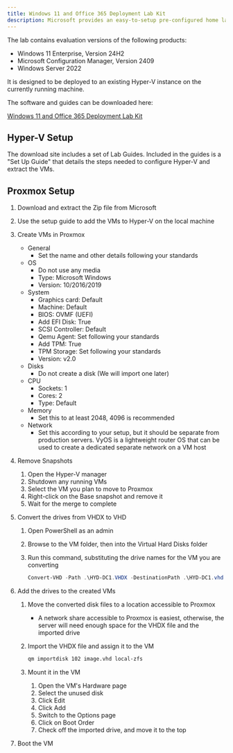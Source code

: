 ```yaml
---
title: Windows 11 and Office 365 Deployment Lab Kit
description: Microsoft provides an easy-to-setup pre-configured home lab with several VMs
---
```



The lab contains evaluation versions of the following products:  

- Windows 11 Enterprise, Version 24H2
- Microsoft Configuration Manager, Version 2409
- Windows Server 2022

It is designed to be deployed to an existing Hyper-V instance on the currently running machine.

The software and guides can be downloaded here:

[Windows 11 and Office 365 Deployment Lab Kit](https://www.microsoft.com/en-us/evalcenter/evaluate-lab-kit)

## Hyper-V Setup

The download site includes a set of Lab Guides. Included in the guides is a "Set Up Guide" that details the steps needed to configure Hyper-V and extract the VMs.

## Proxmox Setup



1. Download and extract the Zip file from Microsoft
1. Use the setup guide to add the VMs to Hyper-V on the local machine
1. Create VMs in Proxmox
   - General
     - Set the name and other details following your standards
   - OS
     - Do not use any media
     - Type: Microsoft Windows
     - Version: 10/2016/2019
   - System
     - Graphics card: Default
     - Machine: Default
     - BIOS: OVMF (UEFI)
     - Add EFI Disk: True
     - SCSI Controller: Default
     - Qemu Agent: Set following your standards
     - Add TPM: True
     - TPM Storage: Set following your standards
     - Version: v2.0
   - Disks
     - Do not create a disk (We will import one later)
   - CPU
     - Sockets: 1
     - Cores: 2
     - Type: Default
   - Memory
     - Set this to at least 2048, 4096 is recommended
   - Network
     - Set this according to your setup, but it should be separate from production servers. VyOS is a lightweight router OS that can be used to create a dedicated separate network on a VM host
1. Remove Snapshots
   1. Open the Hyper-V manager
   2. Shutdown any running VMs
   3. Select the VM you plan to move to Proxmox
   4. Right-click on the Base snapshot and remove it
   5. Wait for the merge to complete
1. Convert the drives from VHDX to VHD

   1. Open PowerShell as an admin
   2. Browse to the VM folder, then into the Virtual Hard Disks folder
   3. Run this command, substituting the drive names for the VM you are converting

      ```PowerShell
      Convert-VHD -Path .\HYD-DC1.VHDX -DestinationPath .\HYD-DC1.vhd -VHDType Dynamic
      ```

1. Add the drives to the created VMs

   1. Move the converted disk files to a location accessible to Proxmox
      - A network share accessible to Proxmox is easiest, otherwise, the server will need enough space for the VHDX file and the imported drive
   2. Import the VHDX file and assign it to the VM

      ```bash
      qm importdisk 102 image.vhd local-zfs
      ```

   3. Mount it in the VM
      1. Open the VM's Hardware page
      2. Select the unused disk
      3. Click Edit
      4. Click Add
      5. Switch to the Options page
      6. Click on Boot Order
      7. Check off the imported drive, and move it to the top

1. Boot the VM
